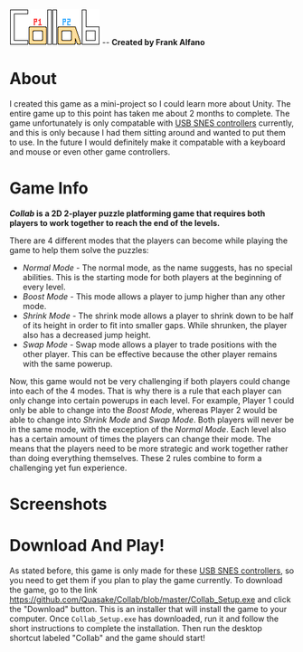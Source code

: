 ![alt text](https://github.com/Quasake/Collab/blob/master/Assets/Textures/title.png "Collab") -- **Created by Frank Alfano**

# About
I created this game as a mini-project so I could learn more about Unity. The entire game up to this point has taken me about 2 months to complete. The game unfortunately is only compatable with [USB SNES controllers](https://www.walmart.com/ip/2-Pack-Classic-SNES-USB-Controller-Gamepad-iNNEXT-USB-PC-Wired-Game-Controller-Joysticks-for-Windows-PC-MAC-Linux-Retro-Pie/123050310?wmlspartner=wlpa&selectedSellerId=13020&adid=22222222227307607253&wl0=&wl1=g&wl2=c&wl3=381293052190&wl4=pla-814971603516&wl5=9003709&wl6=&wl7=&wl8=&wl9=pla&wl10=120820835&wl11=online&wl12=123050310&veh=sem&gclid=CjwKCAiA5o3vBRBUEiwA9PVzaqzJxkd57LYSh2J-_ZOTjUHsD1hpYGpB9p98-Vmw1OxfHorRrKI5RRoC0IkQAvD_BwE "2 Pack Classic SNES USB Controller Gamepad") currently, and this is only because I had them sitting around and wanted to put them to use. In the future I would definitely make it compatable with a keyboard and mouse or even other game controllers.

# Game Info
***Collab* is a 2D 2-player puzzle platforming game that requires both players to work together to reach the end of the levels.**

There are 4 different modes that the players can become while playing the game to help them solve the puzzles:

- *Normal Mode* - The normal mode, as the name suggests, has no special abilities. This is the starting mode for both players at the beginning of every level.
- *Boost Mode* - This mode allows a player to jump higher than any other mode.
- *Shrink Mode* - The shrink mode allows a player to shrink down to be half of its height in order to fit into smaller gaps. While shrunken, the player also has a decreased jump height.
- *Swap Mode* - Swap mode allows a player to trade positions with the other player. This can be effective because the other player remains with the same powerup.

Now, this game would not be very challenging if both players could change into each of the 4 modes. That is why there is a rule that each player can only change into certain powerups in each level. For example, Player 1 could only be able to change into the *Boost Mode*, whereas Player 2 would be able to change into *Shrink Mode* and *Swap Mode*. Both players will never be in the same mode, with the exception of the *Normal Mode*. Each level also has a certain amount of times the players can change their mode. The means that the players need to be more strategic and work together rather than doing everything themselves. These 2 rules combine to form a challenging yet fun experience.

# Screenshots

# Download And Play!
As stated before, this game is only made for these [USB SNES controllers](https://www.walmart.com/ip/2-Pack-Classic-SNES-USB-Controller-Gamepad-iNNEXT-USB-PC-Wired-Game-Controller-Joysticks-for-Windows-PC-MAC-Linux-Retro-Pie/123050310?wmlspartner=wlpa&selectedSellerId=13020&adid=22222222227307607253&wl0=&wl1=g&wl2=c&wl3=381293052190&wl4=pla-814971603516&wl5=9003709&wl6=&wl7=&wl8=&wl9=pla&wl10=120820835&wl11=online&wl12=123050310&veh=sem&gclid=CjwKCAiA5o3vBRBUEiwA9PVzaqzJxkd57LYSh2J-_ZOTjUHsD1hpYGpB9p98-Vmw1OxfHorRrKI5RRoC0IkQAvD_BwE "2 Pack Classic SNES USB Controller Gamepad"), so you need to get them if you plan to play the game currently. To download the game, go to the link https://github.com/Quasake/Collab/blob/master/Collab_Setup.exe and click the "Download" button. This is an installer that will install the game to your computer. Once `Collab_Setup.exe` has downloaded, run it and follow the short instructions to complete the installation. Then run the desktop shortcut labeled "Collab" and the game should start!
